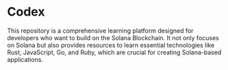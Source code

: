 # Codex
This repository is a comprehensive learning platform designed for developers who want to build on the Solana Blockchain. It not only focuses on Solana but also provides resources to learn essential technologies like Rust, JavaScript, Go, and Ruby, which are crucial for creating Solana-based applications.

